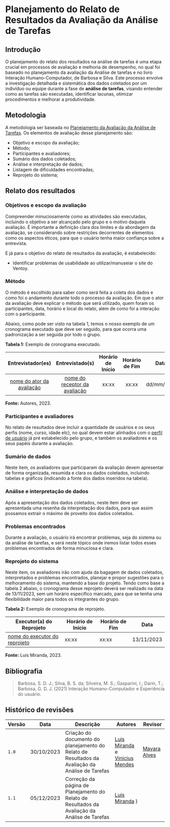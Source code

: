 # Planejamento do Relato de Resultados da Avaliação da Análise de Tarefas

## Introdução
O planejamento do relato dos resultados na análise de tarefas é uma etapa crucial em processos de avaliação e melhoria de desempenho, no qual foi baseado no planejamento da avaliação da Análise de tarefas e no livro Interação Humano-Computador, de Barbosa e Silva. Este processo envolve a investigação detalhada e sistemática dos dados coletados por um indivíduo ou equipe durante a fase de **análise de tarefas**, visando entender como as tarefas são executadas, identificar lacunas, otimizar procedimentos e melhorar a produtividade.

## Metodologia
A metodologia ser baseada no [Planejamento da Avaliação da Análise de Tarefas](https://interacao-humano-computador.github.io/2023.2-Ventoy/DAD/nivel1/AnaliseTarefas/planejamento/). Os elementos de avaliação desse planejamento são:
- Objetivo e escopo da avaliação;
- Método;
- Participantes e avaliadores;
- Sumário dos dados coletados;
- Análise e interpretação de dados;
- Listagem de dificuldades encontradas;
- Reprojeto do sistema;

## Relato dos resultados

### Objetivos e escopo da avaliação
Compreender minuciosamente como as atividades são executadas, incluindo o objetivo a ser alcançado pelo grupo e o motivo daquela avaliação. É importante a definição clara dos limites e da abordagem da avaliação, se considerando sobre restrições decorrentes de elementos como os aspectos éticos, para que o usuário tenha maior confiança sobre a entrevista.

E já para o objetivo do relato de resultados da avaliação, é estabelecido:

- Identificar problemas de usabilidade ao utilizar/manuseiar o site do Ventoy.  

### Método
O método é escolhido para saber como será feita a coleta dos dados e como foi o andamento durante todo o processo da avaliação. Em que o ator da avaliação deve explicar o método que será utilizado, quem foram os participantes, data, horário e local do relato, além de como foi a interação com o participante.

Abaixo, como pode ser visto na tabela 1, temos o nosso exemplo de um cronograma executado que deve ser seguido, para que ocorra uma padronização a ser seguida por todo o grupo. 

<b>Tabela 1:</b> Exemplo de cronograma executado.

| Entrevistador(es) | Entrevistado(s) | Horário de Início | Horário de Fim |    Data    |    Local     |
| :----------------: | :-------------: | :---------------: | :------------: | :--------: | :----------: |
| [nome do ator da avaliação]()  |  [nome do receptor da avaliação]() | xx:xx | xx:xx | dd/mm/aaaa | xxxxx |

<p><b>Fonte:</b> Autores, 2023.</p>

### Participantes e avaliadores
No relato de resultados deve incluir a quantidade de usuários e os seus perfis (nome, curso, idade etc), no qual devem estar alinhados com o [perfil de usuário](https://interacao-humano-computador.github.io/2023.2-Ventoy/elicitacao/PerfilUsuario/) já pré estabelecido pelo grupo, e também os avaliadores e os seus papéis durante a avaliação.

### Sumário de dados
Neste item, os avaliadores que participaram da avaliação devem apresentar de forma organizada, resumida e clara os dados coletados, incluindo tabelas e gráficos (indicando a fonte dos dados inseridos na tabela).

### Análise e interpretação de dados
Após a apresentação dos dados coletados, neste item deve ser apresentada uma resenha da interpretação dos dados, para que assim possamos extrair o máximo de proveito dos dados coletados.

### Problemas encontrados
Durante a avaliação, o usuário irá encontrar problemas, seja do sistema ou da análise de tarefas, e será neste tópico onde iremos listar todos esses problemas encontrados de forma minuciosa e clara.

### Reprojeto do sistema
Neste item, os avaliadores irão com ajuda da bagagem de dados coletados, interpretados e problemas encontrados, planejar e propor sugestões para o melhoramento do sistema, mantendo a base do projeto. Tendo como base a tabela 2 abaixo, o cronograma desse reprojeto deverá ser realizado na data de 13/11/2023, sem um horário específico marcado, para que se tenha uma flexibilidade maior para todos os integrantes do grupo.

<b>Tabela 2:</b> Exemplo de cronograma de reprojeto.

| Executor(a) do Reprojeto | Horário de Início | Horário de Fim | Data |
| ------------------------ | ----------------- | -------------- | ---- |
| [nome do executor do reprojeto]()  | xx:xx | xx:xx | 13/11/2023 |
<p><b>Fonte:</b> Luis Miranda, 2023.</p>

## Bibliografia

> Barbosa, S. D. J.; Silva, B. S. da; Silveira, M. S.; Gasparini, I.; Darin, T.; Barbosa, G. D. J. (2021) Interação Humano-Computador e Experiência do usuário.

## Histórico de revisões

| Versão | Data | Descrição | Autores | Revisor |
|-----------|--------|---------------|------------|------------|
| `1.0` | 30/10/2023 | Criação do documento do planejamento do Relato de Resultados da Avaliação da Análise de Tarefas | [Luis Miranda](https://github.com/LuisMiranda10) e [Vinicius Mendes](https://github.com/yabamiah)| [Mayara Alves](https://github.com/Mayara-tech)  |
| `1.1` | 05/12/2023 | Correção da página de Planejamento do Relato de Resultados da Avaliação da Análise de Tarefas | [Luis Miranda](https://github.com/LuisMiranda10) )|   |

